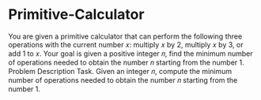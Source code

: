 # Primitive-Calculator
You are given a primitive calculator that can perform the following three operations with the current number 𝑥: multiply 𝑥 by 2, multiply 𝑥 by 3, or add 1 to 𝑥. Your goal is given a positive integer 𝑛, find the minimum number of operations needed to obtain the number 𝑛 starting from the number 1. Problem Description Task. Given an integer 𝑛, compute the minimum number of operations needed to obtain the number 𝑛 starting from the number 1.
